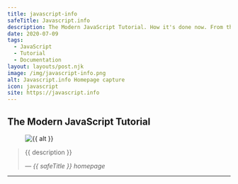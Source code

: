 ```yaml
---
title: javascript-info
safeTitle: Javascript.info
description: The Modern JavaScript Tutorial. How it's done now. From the basics to advanced topics with simple, but detailed expressions.
date: 2020-07-09
tags:
  - JavaScript
  - Tutorial
  - Documentation
layout: layouts/post.njk
image: /img/javascript-info.png
alt: Javascript.info Homepage capture
icon: javascript
site: https://javascript.info
---
```


<div class="box">

## The Modern JavaScript Tutorial

<figure class="image">
<img alt="{{ alt }}" src="{{ image }}">
</figure>

> {{ description }}
>
> <cite>&mdash; {{ safeTitle }} homepage</cite>

</div>

---